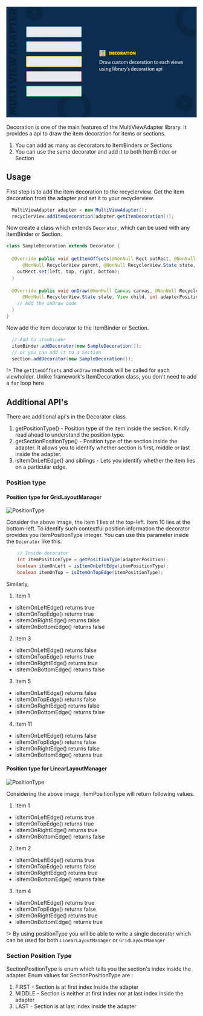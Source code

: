 ![Decoration](image/decoration-cover.jpg)

Decoration is one of the main features of the MultiViewAdapter library. It provides a api to draw the item decoration for items or sections.

1. You can add as many as decorators to ItemBinders or Sections
2. You can use the same decorator and add it to both ItemBinder or Section

## Usage

First step is to add the item decoration to the recyclerview. Get the item decoration from the adapter and set it to your recyclerview.

```java
  MultiViewAdapter adapter = new MultiViewAdapter();
  recyclerView.addItemDecoration(adapter.getItemDecoration());
```

Now create a class which extends ```Decorator```, which can be used with any ItemBinder or Section.

```java
class SampleDecoration extends Decorator {

  @Override public void getItemOffsets(@NonNull Rect outRect, @NonNull View view,
      @NonNull RecyclerView parent, @NonNull RecyclerView.State state, int adapterPosition) {
    outRect.set(left, top, right, bottom);
  }

  @Override public void onDraw(@NonNull Canvas canvas, @NonNull RecyclerView parent,
      @NonNull RecyclerView.State state, View child, int adapterPosition) {
    // Add the onDraw code
  }
}
```

Now add the item decorator to the ItemBinder or Section.

```java
  // Add to itembinder
  itemBinder.addDecorator(new SampleDecoration());
  // or you can add it to a Section
  section.addDecorator(new SampleDecoration());
```

!> The ``getItemOffsets`` and ``onDraw`` methods will be called for each viewholder. Unlike framework's ItemDecoration class, you don't need to add a ``for`` loop here

## Additional API's

There are additional api's in the Decorator class.

1. getPositionType() - Position type of the item inside the section. Kindly read ahead to understand the position type.
2. getSectionPositionType() - Position type of the section inside the adapter. It allows you to identify whether section is first, middle or last inside the adapter.
3. isItemOnLeftEdge() and siblings - Lets you identify whether the item lies on a particular edge.

### Position type

#### Position type for GridLayoutManager

![PositionType](/image/decoration-positiontype.jpg)

Consider the above image, the item 1 lies at the top-left. Item 10 lies at the bottom-left. To identify such contextful position information the decorator provides you itemPositionType integer. You can use this parameter inside the ```Decorator``` like this.

```java
    // Inside decorator
    int itemPositionType = getPositionType(adapterPosition);
    boolean itemOnLeft = isItemOnLeftEdge(itemPositionType);
    boolean itemOnTop = isItemOnTopEdge(itemPositionType);
```

Similarly,

1. Item 1

* isItemOnLeftEdge() returns true
* isItemOnTopEdge() returns true
* isItemOnRightEdge() returns false
* isItemOnBottomEdge() returns false

2. Item 3

* isItemOnLeftEdge() returns false
* isItemOnTopEdge() returns true
* isItemOnRightEdge() returns true
* isItemOnBottomEdge() returns false

3. Item 5

* isItemOnLeftEdge() returns false
* isItemOnTopEdge() returns false
* isItemOnRightEdge() returns false
* isItemOnBottomEdge() returns false

4. Item 11

* isItemOnLeftEdge() returns false
* isItemOnTopEdge() returns false
* isItemOnRightEdge() returns false
* isItemOnBottomEdge() returns true

#### Position type for LinearLayoutManager

![PositionType](/image/decoration-positiontype-list.jpg)

Considering the above image, itemPositionType will return following values.

1. Item 1

* isItemOnLeftEdge() returns true
* isItemOnTopEdge() returns true
* isItemOnRightEdge() returns true
* isItemOnBottomEdge() returns false

2. Item 2

* isItemOnLeftEdge() returns true
* isItemOnTopEdge() returns false
* isItemOnRightEdge() returns true
* isItemOnBottomEdge() returns false

3. Item 4

* isItemOnLeftEdge() returns true
* isItemOnTopEdge() returns false
* isItemOnRightEdge() returns true
* isItemOnBottomEdge() returns true

!> By using positionType you will be able to write a single decorator which can be used for both ``LinearLayoutManager`` or ``GridLayoutManager``

### Section Position Type

SectionPositionType is enum which tells you the section's index inside the adapter. Enum values for SectionPositionType are :

1. FIRST  - Section is at first index inside the adapter
2. MIDDLE - Section is neither at first index nor at last index inside the adapter
3. LAST   - Section is at last index inside the adapter
